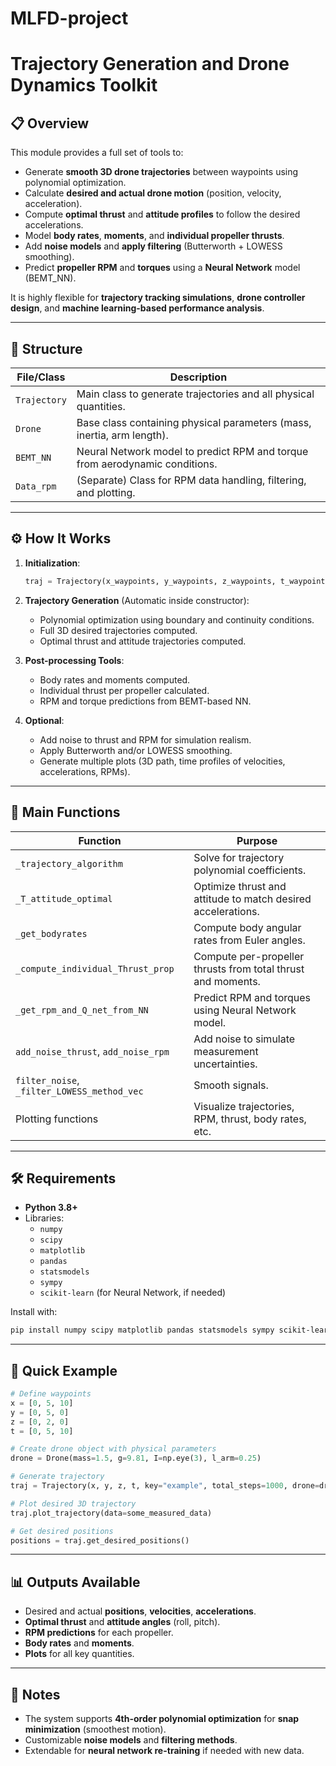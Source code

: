 # MLFD-project

# Trajectory Generation and Drone Dynamics Toolkit

## 📋 Overview

This module provides a full set of tools to:

- Generate **smooth 3D drone trajectories** between waypoints using polynomial optimization.
- Calculate **desired and actual drone motion** (position, velocity, acceleration).
- Compute **optimal thrust** and **attitude profiles** to follow the desired accelerations.
- Model **body rates**, **moments**, and **individual propeller thrusts**.
- Add **noise models** and **apply filtering** (Butterworth + LOWESS smoothing).
- Predict **propeller RPM** and **torques** using a **Neural Network** model (BEMT\_NN).

It is highly flexible for **trajectory tracking simulations**, **drone controller design**, and **machine learning-based performance analysis**.

---

## 📂 Structure

| File/Class   | Description                                                                 |
| ------------ | --------------------------------------------------------------------------- |
| `Trajectory` | Main class to generate trajectories and all physical quantities.            |
| `Drone`      | Base class containing physical parameters (mass, inertia, arm length).      |
| `BEMT_NN`    | Neural Network model to predict RPM and torque from aerodynamic conditions. |
| `Data_rpm`   | (Separate) Class for RPM data handling, filtering, and plotting.            |

---

## ⚙️ How It Works

1. **Initialization**:

   ```python
   traj = Trajectory(x_waypoints, y_waypoints, z_waypoints, t_waypoints, key, total_steps, drone_object)
   ```

2. **Trajectory Generation** (Automatic inside constructor):

   - Polynomial optimization using boundary and continuity conditions.
   - Full 3D desired trajectories computed.
   - Optimal thrust and attitude trajectories computed.

3. **Post-processing Tools**:

   - Body rates and moments computed.
   - Individual thrust per propeller calculated.
   - RPM and torque predictions from BEMT-based NN.

4. **Optional**:

   - Add noise to thrust and RPM for simulation realism.
   - Apply Butterworth and/or LOWESS smoothing.
   - Generate multiple plots (3D path, time profiles of velocities, accelerations, RPMs).

---

## 🧹 Main Functions

| Function                                    | Purpose                                                      |
| ------------------------------------------- | ------------------------------------------------------------ |
| `_trajectory_algorithm`                     | Solve for trajectory polynomial coefficients.                |
| `_T_attitude_optimal`                       | Optimize thrust and attitude to match desired accelerations. |
| `_get_bodyrates`                            | Compute body angular rates from Euler angles.                |
| `_compute_individual_Thrust_prop`           | Compute per-propeller thrusts from total thrust and moments. |
| `_get_rpm_and_Q_net_from_NN`                | Predict RPM and torques using Neural Network model.          |
| `add_noise_thrust`, `add_noise_rpm`         | Add noise to simulate measurement uncertainties.             |
| `filter_noise`, `_filter_LOWESS_method_vec` | Smooth signals.                                              |
| Plotting functions                          | Visualize trajectories, RPM, thrust, body rates, etc.        |

---

## 🛠️ Requirements

- **Python 3.8+**
- Libraries:
  - `numpy`
  - `scipy`
  - `matplotlib`
  - `pandas`
  - `statsmodels`
  - `sympy`
  - `scikit-learn` (for Neural Network, if needed)

Install with:

```bash
pip install numpy scipy matplotlib pandas statsmodels sympy scikit-learn
```

---

## 🚀 Quick Example

```python
# Define waypoints
x = [0, 5, 10]
y = [0, 5, 0]
z = [0, 2, 0]
t = [0, 5, 10]

# Create drone object with physical parameters
drone = Drone(mass=1.5, g=9.81, I=np.eye(3), l_arm=0.25)

# Generate trajectory
traj = Trajectory(x, y, z, t, key="example", total_steps=1000, drone=drone)

# Plot desired 3D trajectory
traj.plot_trajectory(data=some_measured_data)

# Get desired positions
positions = traj.get_desired_positions()
```

---

## 📊 Outputs Available

- Desired and actual **positions**, **velocities**, **accelerations**.
- **Optimal thrust** and **attitude angles** (roll, pitch).
- **RPM predictions** for each propeller.
- **Body rates** and **moments**.
- **Plots** for all key quantities.

---

## 📌 Notes

- The system supports **4th-order polynomial optimization** for **snap minimization** (smoothest motion).
- Customizable **noise models** and **filtering methods**.
- Extendable for **neural network re-training** if needed with new data.


